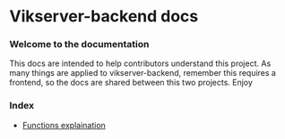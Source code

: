 # Vikserver-backend docs

### Welcome to the documentation
This docs are intended to help contributors understand this project. As many things are applied to vikserver-backend, remember this requires a frontend, so the docs are shared between this two projects. Enjoy

### Index
- [Functions explaination](functions.md)
